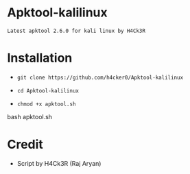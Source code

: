 # Apktool-kalilinux

`Latest apktool 2.6.0 for kali linux by H4Ck3R`

# Installation

* `git clone https://github.com/h4cker0/Apktool-kalilinux`

* `cd Apktool-kalilinux`

* `chmod +x apktool.sh`

bash apktool.sh

# Credit

* Script by H4Ck3R (Raj Aryan)
